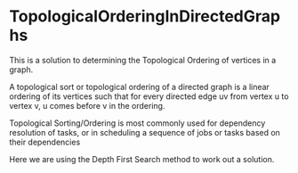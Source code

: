 # TopologicalOrderingInDirectedGraphs

This is a solution to determining the Topological Ordering of vertices in a graph.

A topological sort or topological ordering of a directed graph is a linear ordering of its vertices such that for every directed edge uv from vertex u to vertex v, u comes before v in the ordering.

Topological Sorting/Ordering is most commonly used for dependency resolution of tasks,
or in scheduling a sequence of jobs or tasks based on their dependencies

Here we are using the Depth First Search method to work out a solution.
